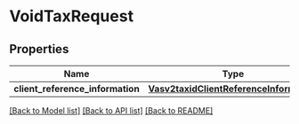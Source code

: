 # VoidTaxRequest

## Properties
Name | Type | Description | Notes
------------ | ------------- | ------------- | -------------
**client_reference_information** | [**Vasv2taxidClientReferenceInformation**](Vasv2taxidClientReferenceInformation.md) |  | [optional] 

[[Back to Model list]](../README.md#documentation-for-models) [[Back to API list]](../README.md#documentation-for-api-endpoints) [[Back to README]](../README.md)


